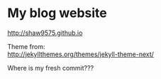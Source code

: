 # My blog website

http://shaw9575.github.io

Theme from:  
http://jekyllthemes.org/themes/jekyll-theme-next/

Where is my fresh commit???
